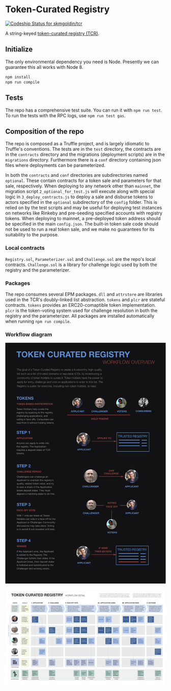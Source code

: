 # Token-Curated Registry

[ ![Codeship Status for skmgoldin/tcr](https://app.codeship.com/projects/b140cce0-ac77-0135-0738-52e8b96e2dec/status?branch=master)](https://app.codeship.com/projects/257003)

A string-keyed [token-curated registry (TCR)](https://medium.com/@ilovebagels/token-curated-registries-1-0-61a232f8dac7).

## Initialize
The only environmental dependency you need is Node. Presently we can guarantee this all works with Node 8.
```
npm install
npm run compile
```

## Tests
The repo has a comprehensive test suite. You can run it with `npm run test`. To run the tests with the RPC logs, use `npm run test gas`.

## Composition of the repo
The repo is composed as a Truffle project, and is largely idiomatic to Truffle's conventions. The tests are in the `test` directory, the contracts are in the `contracts` directory and the migrations (deployment scripts) are in the `migrations` directory. Furthermore there is a `conf` directory containing json files where deployments can be parameterized.

In both the `contracts` and `conf` directories are subdirectories named `optional`. These contain contracts for a token sale and parameters for that sale, respectively. When deploying to any network other than `mainnet`, the migration script `2_optional_for_test.js` will execute along with special logic in `3_deploy_contracts.js` to deploy a sale and disburse tokens to actors specified in the `optional` subdirectory of the `config` folder. This is relied on by the test scripts and may be useful for deploying test instances on networks like Rinkeby and pre-seeding specified accounts with registry tokens. When deploying to mainnet, a pre-deployed token address should be specified in the main `config.json`. The built-in token sale code should not be used to run a real token sale, and we make no guarantees for its suitability to the purpose.

### Local contracts
`Registry.sol`, `Parameterizer.sol` and `Challenge.sol` are the repo's local contracts. `Challenge.sol` is a library for challenge logic used by both the registry and the parameterizer.

### Packages
The repo consumes several EPM packages. `dll` and `attrstore` are libraries used in the TCR's doubly-linked list abstraction. `tokens` and `plcr` are stateful contracts. `tokens` provides an ERC20-comaptible token implementation. `plcr` is the token-voting system used for challenge resolution in both the registry and the parameterizer. All packages are installed automatically when running `npm run compile`.

### Workflow diagram

![Simple overview](./assets/workflow-simple.png)

![Detailed overview](./assets/workflow-detail.png)